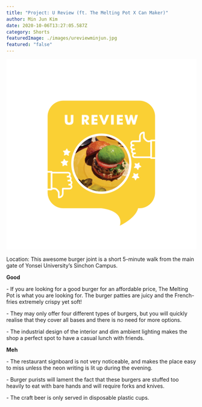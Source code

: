 ```yaml
---
title: "Project: U Review (ft. The Melting Pot X Can Maker)"
author: Min Jun Kim
date: 2020-10-06T13:27:05.587Z
category: Shorts
featuredImage: ./images/ureviewminjun.jpg
featured: "false"
---
```

![u review](images/ureviewminjun.png)

Location: This awesome burger joint is a short 5-minute walk from the main gate of Yonsei University’s Sinchon Campus.

**Good**

\- If you are looking for a good burger for an affordable price, The Melting Pot is what you are looking for. The burger patties are juicy and the French-fries extremely crispy yet soft!

\- They may only offer four different types of burgers, but you will quickly realise that they cover all bases and there is no need for more options.

\- The industrial design of the interior and dim ambient lighting makes the shop a perfect spot to have a casual lunch with friends.

**Meh**

\- The restaurant signboard is not very noticeable, and makes the place easy to miss unless the neon writing is lit up during the evening.

\- Burger purists will lament the fact that these burgers are stuffed too heavily to eat with bare hands and will require forks and knives.

\- The craft beer is only served in disposable plastic cups.